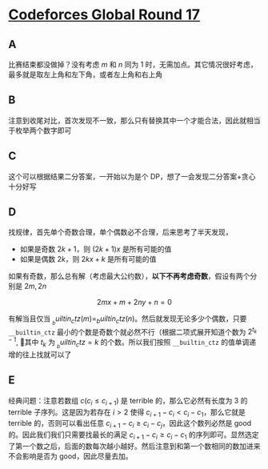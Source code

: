 # [Codeforces Global Round 17](https://codeforces.com/contest/1610)

## A

比赛结束都没做掉？没有考虑 $m$ 和 $n$ 同为 1 时，无需加点。其它情况很好考虑，最多就是取左上角和左下角，或者左上角和右上角

## B

注意到收尾对比，首次发现不一致，那么只有替换其中一个才能合法，因此就相当于枚举两个数字即可

## C

这个可以根据结果二分答案，一开始以为是个 DP，想了一会发现二分答案+贪心十分好写

## D

找规律，首先单个奇数合理，单个偶数必不合理，后来思考了半天发现，

- 如果是奇数 $2k + 1$，则 $(2k + 1)x$ 是所有可能的值
- 如果是偶数 $2k$，则 $2k x + k$ 是所有可能的值

如果有奇数，那么总有解（考虑最大公约数），**以下不再考虑奇数**，假设有两个分别是 $2m, 2n$

$$
2m x + m + 2n y + n = 0
$$

有解当且仅当 $__builtin_ctz(m) = _builtin_ctz(n)$。然后就发现无论多少个偶数，只要 `__builtin_ctz` 最小的个数是奇数个就必然不行（根据二项式展开知道个数为 $2^{t_k - 1}$, 其中 $t_k$ 为 $__builtin_ctz = k$ 的个数。所以我们按照 `__builtin_ctz` 的值单调递增的往上找就可以了

## E

经典问题：注意若数组 $c(c_i \leq c_{i + 1})$ 是 terrible 的，那么它必然有长度为 3 的 terrible 子序列。这是因为若存在 $i > 2$ 使得 $c_{i + 1}  - c_i < c_i - c_1$，那么它就是 terrible 的，否则可以看出任意 $c_{i + 1} - c_i \geq c_i - c_j$，因此这个数列必然是 good 的。因此我们我们只需要找最长的满足 $c_{i + 1}  - c_i \geq c_i - c_1$ 的序列即可。显然选定了第一个数之后，后面的数每次越小越好。然后注意到和第一个数相同的数加进来不会影响是否为 good，因此尽量去加。

